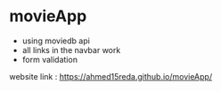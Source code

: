 # movieApp

- using moviedb api 
- all links in the navbar work
- form validation

website link : https://ahmed15reda.github.io/movieApp/
